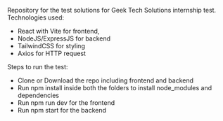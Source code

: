 Repository for the test solutions for Geek Tech Solutions internship test.<br>
Technologies used:<br>
- React with Vite for frontend,<br>
- NodeJS/ExpressJS for backend<br>
- TailwindCSS for styling<br>
- Axios for HTTP request

Steps to run the test:<br>
- Clone or Download the repo including frontend and backend <br>
- Run npm install inside both the folders to install node_modules and dependencies<br>
- Run npm run dev for the frontend <br>
- Run npm start for the backend 
